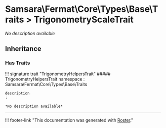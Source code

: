 # Samsara\Fermat\Core\Types\Base\Traits > TrigonometryScaleTrait

*No description available*


## Inheritance


### Has Traits

!!! signature trait "TrigonometryHelpersTrait"
    ##### TrigonometryHelpersTrait
    namespace
    :   Samsara\Fermat\Core\Types\Base\Traits

    description
    :   

    *No description available*




---
!!! footer-link "This documentation was generated with [Roster](https://jordanrl.github.io/Roster/)."